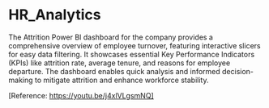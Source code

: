 # HR_Analytics

The Attrition Power BI dashboard for the company provides a comprehensive overview of employee turnover, featuring interactive slicers for easy data filtering. It showcases essential Key Performance Indicators (KPIs) like attrition rate, average tenure, and reasons for employee departure. The dashboard enables quick analysis and informed decision-making to mitigate attrition and enhance workforce stability.


[Reference: https://youtu.be/j4xlVLgsmNQ]
